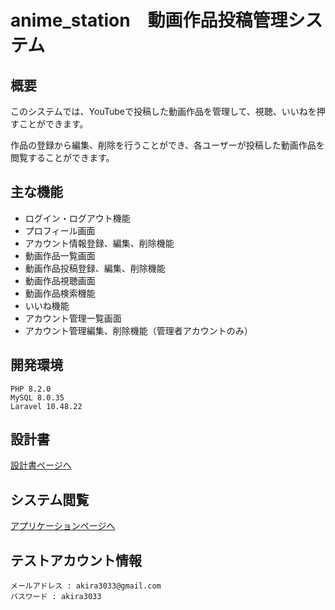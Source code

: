 # anime_station　動画作品投稿管理システム

## 概要
このシステムでは、YouTubeで投稿した動画作品を管理して、視聴、いいねを押すことができます。

作品の登録から編集、削除を行うことができ、各ユーザーが投稿した動画作品を閲覧することができます。

## 主な機能
- ログイン・ログアウト機能
- プロフィール画面
- アカウント情報登録、編集、削除機能
- 動画作品一覧画面
- 動画作品投稿登録、編集、削除機能
- 動画作品視聴画面
- 動画作品検索機能
- いいね機能
- アカウント管理一覧画面
- アカウント管理編集、削除機能（管理者アカウントのみ）

## 開発環境
```
PHP 8.2.0 
MySQL 8.0.35 
Laravel 10.48.22
```
## 設計書
[設計書ページへ](https://drive.google.com/drive/folders/1YgAsX0wfnoFdUEcnnU-STgbtIhC9oclf?usp=drive_link)

## システム閲覧
[アプリケーションページへ](https://anime-station-8a4665b10849.herokuapp.com)

## テストアカウント情報
```
メールアドレス : akira3033@gmail.com
パスワード : akira3033
```